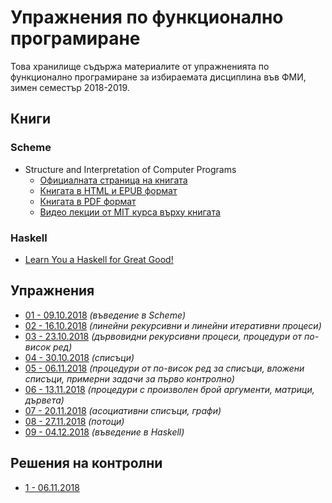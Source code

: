 Упражнения по функционално програмиране
=======================================

Това хранилище съдържа материалите от упражненията по функционално програмиране
за избираемата дисциплина във ФМИ, зимен семестър 2018-2019.

Книги
-----

### Scheme

* Structure and Interpretation of Computer Programs
  * [Официалната страница на книгата](https://mitpress.mit.edu/sicp)
  * [Книгата в HTML и EPUB формат](https://github.com/sarabander/sicp)
  * [Книгата в PDF формат](https://github.com/sarabander/sicp-pdf)
  * [Видео лекции от MIT курса върху книгата](https://ocw.mit.edu/courses/electrical-engineering-and-computer-science/6-001-structure-and-interpretation-of-computer-programs-spring-2005/video-lectures)

### Haskell

* [Learn You a Haskell for Great Good!](http://learnyouahaskell.com)

Упражнения
----------
* [01 - 09.10.2018](exercises/01/) *(въведение в Scheme)*
* [02 - 16.10.2018](exercises/02/) *(линейни рекурсивни и линейни итеративни
процеси)*
* [03 - 23.10.2018](exercises/03/) *(дървовидни рекурсивни процеси, процедури от
по-висок ред)*
* [04 - 30.10.2018](exercises/04/) *(списъци)*
* [05 - 06.11.2018](exercises/05/) *(процедури от по-висок ред за списъци,
вложени списъци, примерни задачи за първо контролно)*
* [06 - 13.11.2018](exercises/06/) *(процедури с произволен брой аргументи,
матрици, дървета)*
* [07 - 20.11.2018](exercises/07/) *(асоциативни списъци, графи)*
* [08 - 27.11.2018](exercises/08/) *(потоци)*
* [09 - 04.12.2018](exercises/09/) *(въведение в Haskell)*

Решения на контролни
--------------------
* [1 - 06.11.2018](exams/1/)
